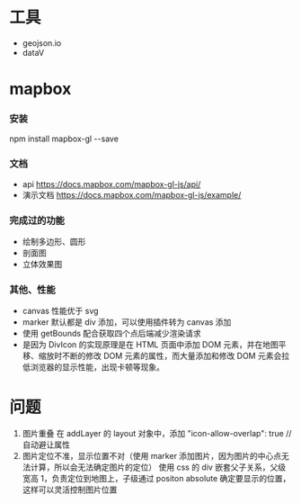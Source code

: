 <!--
 * @Date: 2021-04-23 11:31:56
 * @LastEditors: mark
 * @LastEditTime: 2021-06-23 15:30:21
 * @Description: 分享内容
 * 0. 分享当前地图做过到一些效果
 * 1. mapbox/leaflet从0到1
 * 2. mapbox/leaflet配置
 * 3. mapbox/leaflet绘制点线面
 * 4. 使用geojson.io工具获取地图数据
 * 5. 地图知识
 * 6. 其他工具 L7
-->

# 工具

- geojson.io
- dataV

# mapbox

### 安装

npm install mapbox-gl --save

### 文档

- api
  https://docs.mapbox.com/mapbox-gl-js/api/
- 演示文档
  https://docs.mapbox.com/mapbox-gl-js/example/

### 完成过的功能

- 绘制多边形、圆形
- 剖面图
- 立体效果图

### 其他、性能

- canvas 性能优于 svg
- marker 默认都是 div 添加，可以使用插件转为 canvas 添加
- 使用 getBounds 配合获取四个点后端减少渲染请求
- 是因为 DivIcon 的实现原理是在 HTML 页面中添加 DOM 元素，并在地图平移、缩放时不断的修改 DOM 元素的属性，而大量添加和修改 DOM 元素会拉低浏览器的显示性能，出现卡顿等现象。

# 问题

1. 图片重叠
   在 addLayer 的 layout 对象中，添加 "icon-allow-overlap": true //自动避让属性
2. 图片定位不准，显示位置不对（使用 marker 添加图片，因为图片的中心点无法计算，所以会无法确定图片的定位）
   使用 css 的 div 嵌套父子关系，父级宽高 1，负责定位到地图上，子级通过 positon absolute 确定要显示的位置，这样可以灵活控制图片位置
